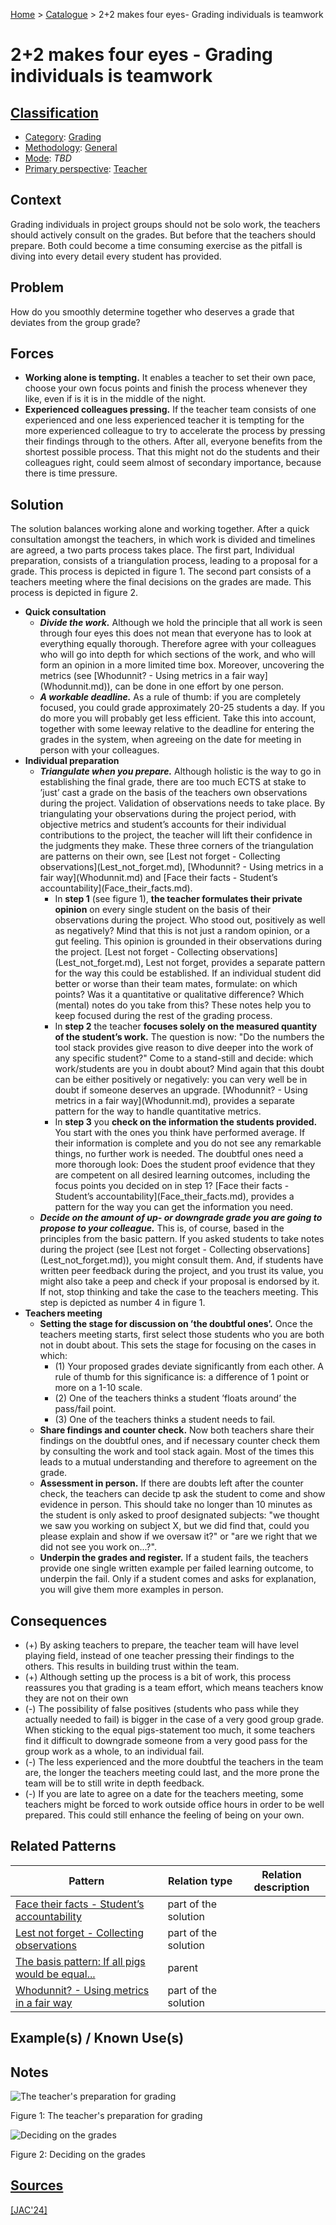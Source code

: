 [Home](../README.md) > [Catalogue](../Patterns_catalogue.md) > 2+2 makes four eyes- Grading individuals is teamwork

# 2+2 makes four eyes - Grading individuals is teamwork

## [Classification](facets/facets.md)

- [Category](facets/categories/categories.md): [Grading](facets/categories/Grading.md)
- [Methodology](facets/methodologies/methodologies.md): [General](facets/methodologies/General.md)
- [Mode](facets/modes/modes.md): *TBD*
- [Primary perspective](facets/perspectives/perspectives.md): [Teacher](facets/perspectives/Teacher.md)

## Context

Grading individuals in project groups should not be solo work, the teachers should actively consult on the grades. But before that the teachers should prepare. Both could become a time consuming exercise as the pitfall is diving into every detail every student has provided.

## Problem

How do you smoothly determine together who deserves a grade that deviates from the group grade?

## Forces

 - **Working alone is tempting.** It enables a teacher to set their own pace, choose your own focus points and finish the process whenever they like, even if is it is in the middle of the night.
 - **Experienced colleagues pressing.** If the teacher team consists of one experienced and one less experienced teacher it is tempting for the more experienced colleague to try to accelerate the process by pressing their findings through to the others. After all, everyone benefits from the shortest possible process. That this might not do the students and their colleagues right, could seem almost of secondary importance, because there is time pressure.

## Solution

The solution balances working alone and working together. After a quick consultation amongst the teachers, in which work is divided and timelines are agreed, a two parts process takes place. The first part, Individual preparation, consists of a triangulation process, leading to a proposal for a grade. This process is depicted in figure 1. The second part consists of a teachers meeting where the final decisions on the grades are made. This process is depicted in figure 2.
<ul>    
    <li><b>Quick consultation</b>      
    <ul>        
        <li><b><i>Divide the work.</i></b> Although we hold the principle that all work is seen through four eyes this does not mean that everyone has to look at everything equally thorough. Therefore agree with your colleagues who will go into depth for which sections of the work, and who will form an opinion in a more limited time box. Moreover, uncovering the metrics (see [Whodunnit? - Using metrics in a fair way](Whodunnit.md)), can be done in one effort by one person.          
        </li>        
        <li><b><i>A workable deadline.</i></b> As a rule of thumb: if you are completely focused, you could grade approximately 20-25 students a day. If you do more you will probably get less efficient. Take this into account, together with some leeway relative to the deadline for entering the grades in the system, when agreeing on the date for meeting in person with your colleagues.          
        </li>    
    </ul>    
    </li>    
    <li><b>Individual preparation</b>      
    <ul>        
        <li><b><i>Triangulate when you prepare.</i></b> Although holistic is the way to go in establishing the final grade, there are too much ECTS at stake to ’just’ cast a grade on the basis of the teachers own observations during the project. Validation of observations needs to take place. By triangulating your observations during the project period, with objective metrics and student’s accounts for their individual contributions to the project, the teacher will lift their confidence in the judgments they make. These three corners of the triangulation are patterns on their own, see [Lest not forget - Collecting observations](Lest_not_forget.md), [Whodunnit? - Using metrics in a fair way](Whodunnit.md) and [Face their facts - Student’s accountability](Face_their_facts.md).          
        <ul>            
            <li>In <b>step 1</b> (see figure 1), <b>the teacher formulates their private opinion</b> on every single student on the basis of their observations during the project. Who stood out, positively as well as negatively? Mind that this is not just a random opinion, or a gut feeling. This opinion is grounded in their observations during the project. [Lest not forget - Collecting observations](Lest_not_forget.md), Lest not forget, provides a separate pattern for the way this could be established. If an individual student did better or worse than their team mates, formulate: on which points? Was it a quantitative or qualitative difference? Which (mental) notes do you take from this? These notes help you to keep focused during the rest of the grading process.              
            </li>            
            <li>In <b>step 2</b> the teacher <b>focuses solely on the measured quantity of the student’s work.</b> The question is now: "Do the numbers the tool stack provides give reason to dive deeper into the work of any specific student?" Come to a stand-still and decide: which work/students are you in doubt about? Mind again that this doubt can be either positively or negatively: you can very well be in doubt if someone deserves an upgrade. [Whodunnit? - Using metrics in a fair way](Whodunnit.md), provides a separate pattern for the way to handle quantitative metrics.              
            </li>            
            <li>In <b>step 3</b> you <b>check on the information the students provided.</b> You start with the ones you think have performed average. If their information is complete and you do not see any remarkable things, no further work is needed. The doubtful ones need a more thorough look: Does the student proof evidence that they are competent on all desired learning outcomes, including the focus points you decided on in step 1? [Face their facts - Student’s accountability](Face_their_facts.md), provides a pattern for the way you can get the information you need.              
            </li>        
        </ul>        
        </li>        
        <li><b><i>Decide on the amount of up- or downgrade grade you are going to propose to your colleague.</i></b> This is, of course, based in the principles from the basic pattern. If you asked students to take notes during the project (see [Lest not forget - Collecting observations](Lest_not_forget.md)), you might consult them. And, if students have written peer feedback during the project, and you trust its value, you might also take a peep and check if your proposal is endorsed by it. If not, stop thinking and take the case to the teachers meeting. This step is depicted as number 4 in figure 1.          
        </li>    
    </ul>    
    </li>    
    <li><b>Teachers meeting</b>      
    <ul>        
        <li><b>Setting the stage for discussion on ’the doubtful ones’.</b> Once the teachers meeting starts, first select those students who you are both not in doubt about. This sets the stage for focusing on the cases in which:          
        <ul>            
            <li>(1) Your proposed grades deviate significantly from each other. A rule of thumb for this significance is: a difference of 1 point or more on a 1-10 scale.              
            </li>            
            <li>(2) One of the teachers thinks a student ’floats around’ the pass/fail point.              
            </li>            
            <li>(3) One of the teachers thinks a student needs to fail.              
            </li>        
        </ul>        
        </li>        
        <li><b>Share findings and counter check.</b> Now both teachers share their findings on the doubtful ones, and if necessary counter check them by consulting the work and tool stack again. Most of the times this leads to a mutual understanding and therefore to agreement on the grade.          
        </li>        
        <li><b>Assessment in person.</b> If there are doubts left after the counter check, the teachers can decide tp ask the student to come and show evidence in person. This should take no longer than 10 minutes as the student is only asked to proof designated subjects: "we thought we saw you working on subject X, but we did find that, could you please explain and show if we oversaw it?" or "are we right that we did not see you work on...?".          
        </li>        
        <li><b>Underpin the grades and register.</b> If a student fails, the teachers provide one single written example per failed learning outcome, to underpin the fail. Only if a student comes and asks for explanation, you will give them more examples in person.          
        </li>    
    </ul>
    </li>
</ul>

## Consequences

 - (+) By asking teachers to prepare, the teacher team will have level playing field, instead of one teacher pressing their findings to the others. This results in building trust within the team.
 - (+) Although setting up the process is a bit of work, this process reassures you that grading is a team effort, which means teachers know they are not on their own
 - (-) The possibility of false positives (students who pass while they actually needed to fail) is bigger in the case of a very good group grade. When sticking to the equal pigs-statement too much, it some teachers find it difficult to downgrade someone from a very good pass for the group work as a whole, to an individual fail.
 - (-) The less experienced and the more doubtful the teachers in the team are, the longer the teachers meeting could last, and the more prone the team will be to still write in depth feedback.
 - (-) If you are late to agree on a date for the teachers meeting, some teachers might be forced to work outside office hours in order to be well prepared. This could still enhance the feeling of being on your own.

## Related Patterns

|Pattern|Relation type|Relation description|
|--|--|--|
|[Face their facts - Student’s accountability](Face_their_facts.md)|part of the solution||
|[Lest not forget - Collecting observations](Lest_not_forget.md)|part of the solution||
|[The basis pattern: If all pigs would be equal...](If_all_pigs_would_be_equal.md)|parent||
|[Whodunnit? - Using metrics in a fair way](Whodunnit.md)|part of the solution||
 
## Example(s) / Known Use(s)

## Notes

![The teacher's preparation for grading](https://github.com/ReliSA/STePSEnHECs-PaCt/blob/main/catalogue/facets/publications/jac24/fig1.png "The teacher's preparation for grading")

Figure 1: The teacher's preparation for grading 

![Deciding on the grades](https://github.com/ReliSA/STePSEnHECs-PaCt/blob/main/catalogue/facets/publications/jac24/fig2.png "Deciding on the grades")

Figure 2: Deciding on the grades

## [Sources](../References.md)

[[JAC'24]](publications/jac24/jac24.md)
